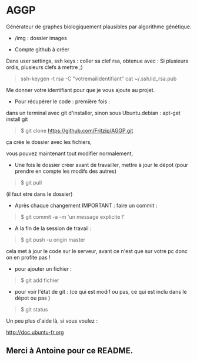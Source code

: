 AGGP
====

Générateur de graphes biologiquement plausibles par algorithme génétique.

* /img : dossier images

* Compte github à créer

Dans user settings, ssh keys : coller sa clef rsa, obtenue avec : 
Si plusieurs ordis, plusieurs clefs à mettre ;)

>ssh-keygen -t rsa -C "votremailidentifiant"
>cat ~/.ssh/id_rsa.pub

Me donner votre identifiant pour que je vous ajoute au projet. 



* Pour récupérer le code : première fois :

dans un terminal avec git d'installer, sinon sous Ubuntu.debian : apt-get install git

>$ git clone https://github.com/Fritzip/AGGP.git


ça crée le dossier avec les fichiers,

vous pouvez maintenant tout modifier normalement,

* Une fois le dossier créer avant de travailler, mettre à jour le dépot (pour prendre en compte les modifs des autres)

>$ git pull

(il faut etre dans le dossier)


* Après chaque changement IMPORTANT : faire un commit :

>$ git commit -a -m 'un message explicite !'

* A la fin de la session de travail : 

>$ git push -u origin master

cela met à jour le code sur le serveur, avant ce n'est que sur votre pc donc on en profite pas !

* pour ajouter un fichier :
 
>$ git add fichier

* pour voir l'état de git : (ce qui est modif ou pas, ce qui est inclu dans le dépot ou pas )

>$ git status


Un peu plus d'aide là, si vous voulez :

http://doc.ubuntu-fr.org

## Merci à Antoine pour ce README.